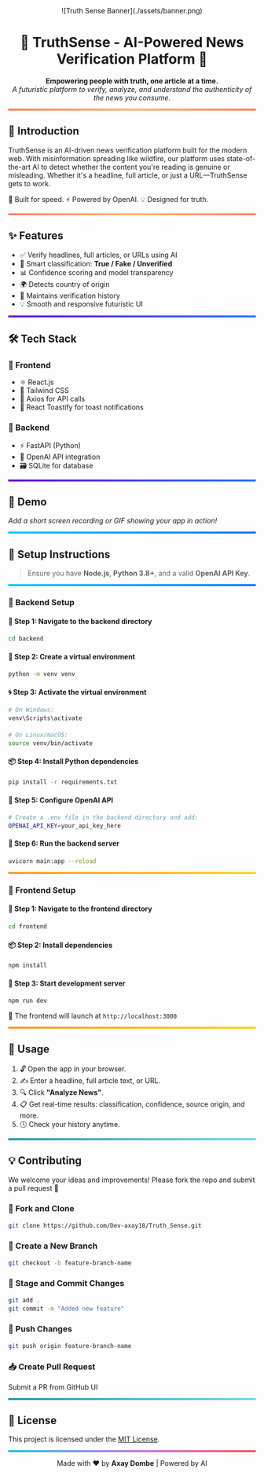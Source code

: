 <div align="center">
  ![Truth Sense Banner](./assets/banner.png)
</div>

<h1 align="center">🧠 TruthSense - AI-Powered News Verification Platform 🧠</h1>

<p align="center">
  <strong>Empowering people with truth, one article at a time.</strong><br>
  <em>A futuristic platform to verify, analyze, and understand the authenticity of the news you consume.</em>
</p>

<hr style="border: none; height: 4px; background: linear-gradient(90deg, #ff7e5f, #feb47b, #ff7e5f);">

## 📖 Introduction

TruthSense is an AI-driven news verification platform built for the modern web. With misinformation spreading like wildfire, our platform uses state-of-the-art AI to detect whether the content you're reading is genuine or misleading. Whether it's a headline, full article, or just a URL—TruthSense gets to work.

🚀 Built for speed. ⚡ Powered by OpenAI. 💡 Designed for truth.

<hr style="border: none; height: 4px; background: linear-gradient(90deg, #ff7e5f, #feb47b, #ff7e5f);">

## ✨ Features

* ✅ Verify headlines, full articles, or URLs using AI
* 🤖 Smart classification: **True / Fake / Unverified**
* 📊 Confidence scoring and model transparency
* 🌍 Detects country of origin
* 🧾 Maintains verification history
* 💡 Smooth and responsive futuristic UI

<hr style="border: none; height: 4px; background: linear-gradient(90deg, #6a11cb, #2575fc);">

## 🛠️ Tech Stack

### 🔹 Frontend

* ⚛️ React.js
* 💨 Tailwind CSS
* 🔗 Axios for API calls
* 🔔 React Toastify for toast notifications

### 🔹 Backend

* ⚡ FastAPI (Python)
* 🤯 OpenAI API integration
* 🗃️ SQLite for database

<hr style="border: none; height: 4px; background: linear-gradient(90deg, #6a11cb, #2575fc);">

## 🧪 Demo

*Add a short screen recording or GIF showing your app in action!*

<hr style="border: none; height: 4px; background: linear-gradient(90deg, #00c6ff, #0072ff);">

## 🧰 Setup Instructions

> Ensure you have **Node.js**, **Python 3.8+**, and a valid **OpenAI API Key**.

<hr style="border: none; height: 4px; background: linear-gradient(90deg, #00c6ff, #0072ff);">

### 🔧 Backend Setup

#### 📁 Step 1: Navigate to the backend directory

```bash
cd backend
```

#### 🧪 Step 2: Create a virtual environment

```bash
python -m venv venv
```

#### 🌀 Step 3: Activate the virtual environment

```bash
# On Windows:
venv\Scripts\activate

# On Linux/macOS:
source venv/bin/activate
```

#### 📦 Step 4: Install Python dependencies

```bash
pip install -r requirements.txt
```

#### 🔐 Step 5: Configure OpenAI API

```bash
# Create a .env file in the backend directory and add:
OPENAI_API_KEY=your_api_key_here
```

#### 🚀 Step 6: Run the backend server

```bash
uvicorn main:app --reload
```

<hr style="border: none; height: 4px; background: linear-gradient(90deg, #f7971e, #ffd200);">

### 🎨 Frontend Setup

#### 📁 Step 1: Navigate to the frontend directory

```bash
cd frontend
```

#### 📦 Step 2: Install dependencies

```bash
npm install
```

#### 🚀 Step 3: Start development server

```bash
npm run dev
```

🔗 The frontend will launch at `http://localhost:3000`

<hr style="border: none; height: 4px; background: linear-gradient(90deg, #f7971e, #ffd200);">

## 🚀 Usage

1. 🔓 Open the app in your browser.
2. ✍️ Enter a headline, full article text, or URL.
3. 🔍 Click **"Analyze News"**.
4. 📋 Get real-time results: classification, confidence, source origin, and more.
5. 🕓 Check your history anytime.

<hr style="border: none; height: 4px; background: linear-gradient(90deg, #2193b0, #6dd5ed);">

## 💡 Contributing

We welcome your ideas and improvements! Please fork the repo and submit a pull request 🚀

### 🔁 Fork and Clone

```bash
git clone https://github.com/Dev-axay18/Truth_Sense.git
```

### 🌿 Create a New Branch

```bash
git checkout -b feature-branch-name
```

### 💾 Stage and Commit Changes

```bash
git add .
git commit -m "Added new feature"
```

### 🚀 Push Changes

```bash
git push origin feature-branch-name
```

### 📥 Create Pull Request

Submit a PR from GitHub UI

<hr style="border: none; height: 4px; background: linear-gradient(90deg, #2193b0, #6dd5ed);">

## 📜 License

This project is licensed under the [MIT License](LICENSE).

<hr style="border: none; height: 4px; background: linear-gradient(90deg, #12c2e9, #c471ed, #f64f59);">

<p align="center">
  Made with ❤️ by <strong>Axay Dombe</strong> | Powered by AI
</p>
